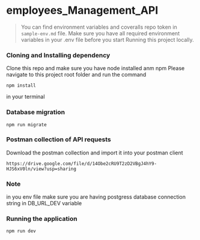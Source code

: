 # employees_Management_API

> You can find environment variables and coveralls repo token in `sample-env.md` file. Make sure you have all required environment variables in your .env file before you start Running this project locally.

### Cloning and Installing dependency

Clone this repo and make sure you have node installed anm npm
Please navigate to this project root folder and run the command

```
npm install
```

in your terminal

### Database migration

```
npm run migrate
```

### Postman collection of API requests

Download the postman collection and import it into your postman client

```
https://drive.google.com/file/d/14Obe2cRU9T2zD2VBgJ4hY9-HJS6xV0ln/view?usp=sharing
```

### Note

in you env file make sure you are having postgress database connection string in DB_URL_DEV variable

### Running the application

```
npm run dev
```
